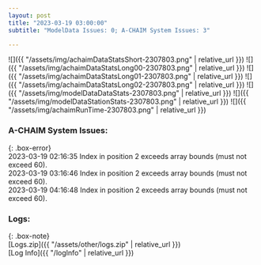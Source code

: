 ```yaml
---
layout: post
title: "2023-03-19 03:00:00"
subtitle: "ModelData Issues: 0; A-CHAIM System Issues: 3"

---
```


![]({{ "/assets/img/achaimDataStatsShort-2307803.png" | relative_url }})
![]({{ "/assets/img/achaimDataStatsLong00-2307803.png" | relative_url }})
![]({{ "/assets/img/achaimDataStatsLong01-2307803.png" | relative_url }})
![]({{ "/assets/img/achaimDataStatsLong02-2307803.png" | relative_url }})
![]({{ "/assets/img/modelDataDataStats-2307803.png" | relative_url }})
![]({{ "/assets/img/modelDataStationStats-2307803.png" | relative_url }})
![]({{ "/assets/img/achaimRunTime-2307803.png" | relative_url }})


### A-CHAIM System Issues:  
  
{: .box-error}  
2023-03-19 02:16:35 Index in position 2 exceeds array bounds (must not exceed 60).  
2023-03-19 03:16:46 Index in position 2 exceeds array bounds (must not exceed 60).  
2023-03-19 04:16:48 Index in position 2 exceeds array bounds (must not exceed 60).  

### Logs:  
  
{: .box-note}  
[Logs.zip]({{ "/assets/other/logs.zip" | relative_url }})  
[Log Info]({{ "/logInfo" | relative_url }})  
